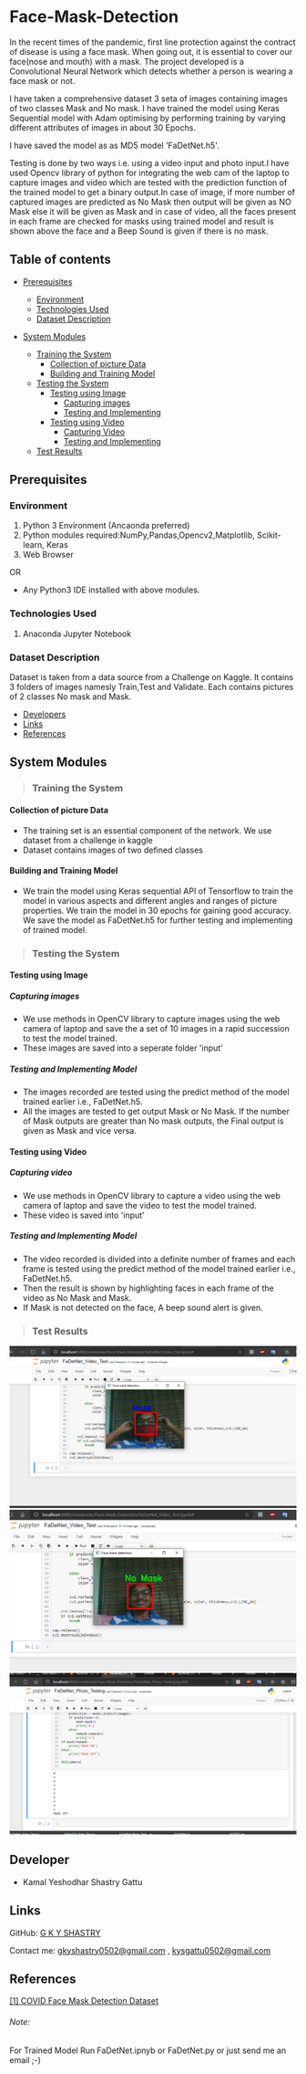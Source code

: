 # Face-Mask-Detection

In the recent times of the pandemic, first line protection against the contract of disease is using a face mask. When going out, it is essential to cover our face(nose and mouth) with a mask. The project developed is a Convolutional Neural Network which detects whether a person is wearing a face mask or not.

I have taken a comprehensive dataset 3 seta of images containing images of two classes Mask and No mask. I have trained the model using Keras Sequential model with Adam optimising by performing training by varying different attributes of images in about 30 Epochs.

I have saved the model as as MD5 model 'FaDetNet.h5'.

Testing is done by two ways i.e. using a video input and photo input.I have used Opencv library of python for integrating the web cam of the laptop to capture images and video which are tested with the prediction function of the trained model to get a binary output.In case of image, if more number of captured images are predicted as No Mask then output will be given as NO Mask else it will be given as Mask and in case of video, all the faces present in each frame are checked for masks using trained model and result is shown above the face and a Beep Sound is given if there is no mask.

## Table of contents

- [Prerequisites](#prerequisites)
    - [Environment](#environment)
    - [Technologies Used](#technologies-used)
    - [Dataset Description](#dataset-description)

- [System Modules](#modules)
    - [Training the System](#training)
        - [Collection of picture Data](#data-collection)
        - [Building and Training Model](#build)
    - [Testing the System](#testing)
        - [Testing using Image](#img-test)
            - [Capturing images](#img-capture)
            - [Testing and Implementing](#img-implem)
        - [Testing using Video](#testing)
            - [Capturing Video](#vid-capture)
            - [Testing and Implementing](#vid-implem)
    - [Test Results](#results)            

## Prerequisites <a name='prerequisites'></a>

### Environment <a name='environment'></a>

1. Python 3 Environment (Ancaonda preferred)
2. Python modules required:NumPy,Pandas,Opencv2,Matplotlib, Scikit-learn, Keras
3. Web Browser

OR
- Any Python3 IDE installed with above modules.


### Technologies Used <a name='technologies-used'></a>

1. Anaconda Jupyter Notebook

### Dataset Description <a name='dataset-description'></a>

Dataset is taken from a data source from a Challenge on Kaggle. It contains 3 folders of images namesly Train,Test and Validate. Each contains pictures of 2 classes No mask and Mask. 
- [Developers](#developers)
- [Links](#links)
- [References](#references)


## System Modules <a name='modules'></a>

> ### Training the System <a name='training'></a>

#### Collection of picture Data <a name='data-collection'></a>
- The training set is an essential component of the network. We use dataset from a challenge in kaggle
- Dataset contains images of two defined classes 

#### Building and Training Model <a name='build'></a>

- We train the model using Keras sequential API of Tensorflow to train the model in various aspects and different angles and ranges of picture properties. We train the model in 30 epochs for gaining good accuracy. We save the model as FaDetNet.h5 for further testing and implementing of trained model.


> ### Testing the System <a name='testing'></a>

#### Testing using Image <a name='img-test'></a>

##### Capturing images <a name='img-capture'></a>
- We use methods in OpenCV library to capture images using the web camera of laptop and save the a set of 10 images in a rapid succession to test the model trained.
- These images are saved into a seperate folder 'input' 

##### Testing and Implementing Model <a name='img-implem'></a>

- The images recorded are tested using the predict method of the model trained earlier i.e., FaDetNet.h5. 
- All the images are tested to get output Mask or No Mask. If the number of Mask outputs are greater than No mask outputs, the Final output is given as Mask and vice versa.

#### Testing using Video <a name='vid-test'></a>

##### Capturing video <a name='vid-capture'></a>
- We use methods in OpenCV library to capture a video using the web camera of laptop and save the video to test the model trained.
- These video is saved into 'input' 

##### Testing and Implementing Model <a name='vid-implem'></a>

- The video recorded is divided into a definite number of frames and each frame is tested using the predict method of the model trained earlier i.e., FaDetNet.h5. 
- Then the result is shown by highlighting faces in each frame of the video as No Mask and Mask.
- If Mask is not detected on the face, A beep sound alert is given.

> ### Test Results <a name='results'></a>

![alt tag](https://github.com/kysgattu/Face-Mask-Detection/blob/main/Results/Mask.png)
![alt tag](https://github.com/kysgattu/Face-Mask-Detection/blob/main/Results/No%20Mask.png)
![alt tag](https://github.com/kysgattu/Face-Mask-Detection/blob/main/Results/PhotoTest.png)


## Developer <a name='developers'></a>
* Kamal Yeshodhar Shastry Gattu

## Links <a name='links'></a>

GitHub:     [G K Y SHASTRY](https://github.com/kysgattu)

Contact me:     <gkyshastry0502@gmail.com> , <kysgattu0502@gmail.com>

## References <a name='references'></a>

[[1] COVID Face Mask Detection Dataset
](https://www.kaggle.com/prithwirajmitra/covid-face-mask-detection-dataset)



###### Note:
For Trained Model Run FaDetNet.ipnyb or FaDetNet.py or just send me an email ;-)
